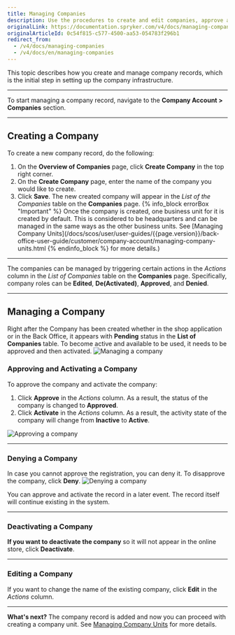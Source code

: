 ```yaml
---
title: Managing Companies
description: Use the procedures to create and edit companies, approve and activate/deactivate a company, and/or deny a company in the Back Office.
originalLink: https://documentation.spryker.com/v4/docs/managing-companies
originalArticleId: 0c54f815-c577-4500-aa53-054783f296b1
redirect_from:
  - /v4/docs/managing-companies
  - /v4/docs/en/managing-companies
---
```


This topic describes how you create and manage company records, which is the initial step in setting up the company infrastructure.
***
To start managing a company record, navigate to the **Company Account > Companies** section.
***
## Creating a Company
To create a new company record, do the following:
1. On the **Overview of Companies** page, click **Create Company** in the top right corner.
2. On the **Create Company** page, enter the name of the company you would like to create.
3. Click **Save**. 
    The new created company will appear in the _List of the Companies_ table on the **Companies** page.
{% info_block errorBox "Important" %}
Once the company is created, one business unit for it is created by default. This is considered to be headquarters and can be managed in the same ways as the other business units. See [Managing Company Units](/docs/scos/user/user-guides/{{page.version}}/back-office-user-guide/customer/company-account/managing-company-units.html
{% endinfo_block %} for more details.)
***
The companies can be managed by triggering certain actions in the _Actions_ column in the _List of Companies_ table on the **Companies** page. 
Specifically, company roles can be **Edited**, **De(Activated)**, **Approved**, and **Denied**.
***
## Managing a Company

Right after the Company has been created whether in the shop application or in the Back Office, it appears with **Pending** status in the **List of Companies** table. To become active and available to be used, it needs to be approved and then activated.
![Managing a company](https://spryker.s3.eu-central-1.amazonaws.com/docs/User+Guides/Back+Office+User+Guides/Company+Account/Managing+Companies/managing-company.png) 

### Approving and Activating a Company
To approve the company and activate the company:
1. Click **Approve** in the _Actions_ column. 
    As a result, the status of the company is changed to **Approved**.
2. Click **Activate** in the _Actions_ column. As a result, the activity state of the company will change from **Inactive** to **Active**.

![Approving a company](https://spryker.s3.eu-central-1.amazonaws.com/docs/User+Guides/Back+Office+User+Guides/Company+Account/Managing+Companies/activating-company.png) 
***
### Denying a Company
In case you cannot approve the registration, you can deny it.
To disapprove the company, click **Deny**.
![Denying a company](https://spryker.s3.eu-central-1.amazonaws.com/docs/User+Guides/Back+Office+User+Guides/Company+Account/Managing+Companies/denying-company.png) 

You can approve and activate the record in a later event. The record itself will continue existing in the system.
***
### Deactivating a Company
**If you want to deactivate the company** so it will not appear in the online store, click **Deactivate**.
***
### Editing a Company
If you want to change the name of the existing company, click **Edit** in the _Actions_ column.
***
**What's next?**
The company record is added and now you can proceed with creating a company unit. See [Managing Company Units](/docs/scos/user/user-guides/{{page.version}}/back-office-user-guide/customer/company-account/managing-company-units.html) for more details.
